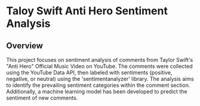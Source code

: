 # Taloy Swift Anti Hero Sentiment Analysis

## Overview
This project focuses on sentiment analysis of comments from Taylor Swift's "Anti Hero" Official Music Video on YouTube. The comments were collected using the YouTube Data API, then labeled with sentiments (positive, negative, or neutral) using the 'sentimentanalyzer' library. The analysis aims to identify the prevailing sentiment categories within the comment section. Additionally, a machine learning model has been developed to predict the sentiment of new comments.
